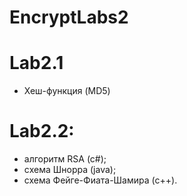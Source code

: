 # EncryptLabs2
# Lab2.1
- Хеш-функция (MD5)

# Lab2.2:
- алгоритм RSA (c#);
- cхема Шнорра (java);
- схема Фейге-Фиата-Шамира (c++).



